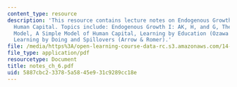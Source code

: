 ```yaml
---
content_type: resource
description: 'This resource contains lecture notes on Endogenous Growth I: AK, Spillovers,
  Human Capital. Topics include: Endogenous Growth I: AK, H, and G, The Simple AK
  Model, A Simple Model of Human Capital, Learning by Education (Ozawa & Lucas), and
  Learning by Doing and Spillovers (Arrow & Romer).'
file: /media/https%3A/open-learning-course-data-rc.s3.amazonaws.com/14-451-macroeconomic-theory-i-spring-2007/5887cbc233785a5845e931c9289cc18e_notes_ch_6.pdf
file_type: application/pdf
resourcetype: Document
title: notes_ch_6.pdf
uid: 5887cbc2-3378-5a58-45e9-31c9289cc18e
---
```

